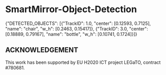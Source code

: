 # SmartMirror-Object-Detection


{"DETECTED_OBJECTS": [{"TrackID": 1.0, "center": [0.12593, 0.7125], "name": "chair", "w_h": [0.2463, 0.15417]}, {"TrackID": 3.0, "center": [0.18889, 0.79167], "name": "bottle", "w_h": [0.10741, 0.1724]}]}


## ACKNOWLEDGEMENT

This work has been supported by EU H2020 ICT project LEGaTO, contract #780681.
